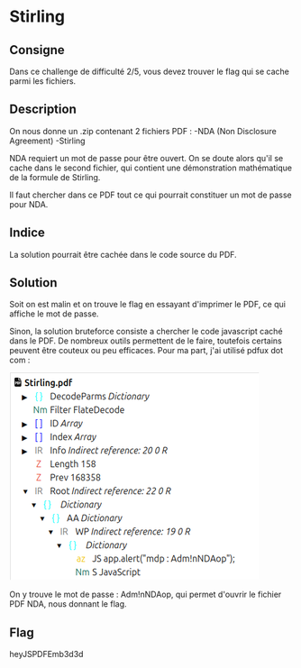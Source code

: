 # Stirling

## Consigne
Dans ce challenge de difficulté 2/5, vous devez trouver le flag qui se cache parmi les fichiers.

## Description
On nous donne un .zip contenant 2 fichiers PDF : 
-NDA (Non Disclosure Agreement) -Stirling

NDA requiert un mot de passe pour être ouvert. On se doute alors qu'il se cache dans le second fichier, qui contient une démonstration mathématique de la formule de Stirling.

Il faut chercher dans ce PDF tout ce qui pourrait constituer un mot de passe pour NDA. 

## Indice
La solution pourrait être cachée dans le code source du PDF.

## Solution
Soit on est malin et on trouve le flag en essayant d'imprimer le PDF, ce qui affiche le mot de passe. 

Sinon, la solution bruteforce consiste a chercher le code javascript caché dans le PDF. De nombreux outils permettent de le faire, toutefois certains peuvent être couteux ou peu efficaces. Pour ma part, j'ai utilisé pdfux dot com :

![Solution](js.png)

On y trouve le mot de passe :
Adm!nNDAop, qui permet d'ouvrir le fichier PDF NDA, nous donnant le flag.

## Flag
heyJSPDFEmb3d3d